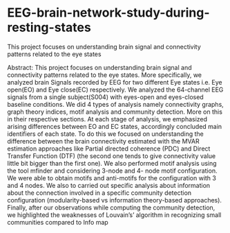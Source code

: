 # EEG-brain-network-study-during-resting-states
This project focuses on understanding brain signal and connectivity patterns related to the eye states

Abstract:
This project focuses on understanding brain signal and connectivity patterns related
to the eye states. More specifically, we analyzed brain Signals recorded by EEG for two
different Eye states i.e. Eye open(EO) and Eye close(EC) respectively. We analyzed the
64-channel EEG signals from a single subject(S004) with eyes-open and eyes-closed
baseline conditions. We did 4 types of analysis namely connectivity graphs, graph theory
indices, motif analysis and community detection. More on this in their respective sections.
At each stage of analysis, we emphasized arising differences between EO and EC states,
accordingly concluded main identifiers of each state. To do this we focused on
understanding the difference between the brain connectivity estimated with the MVAR
estimation approaches like Partial directed coherence (PDC) and Direct Transfer Function
(DTF) (the second one tends to give connectivity value little bit bigger than the first one).
We also performed motif analysis using the tool mfinder and considering 3-node and 4-
node motif configuration. We were able to obtain motifs and anti-motifs for the
configuration with 3 and 4 nodes. We also to carried out specific analysis about
information about the connection involved in a specific community detection configuration
(modularity-based vs information theory-based approaches). Finally, after our
observations while computing the community detection, we highlighted the weaknesses of
Louvain’s’ algorithm in recognizing small communities compared to Info map



